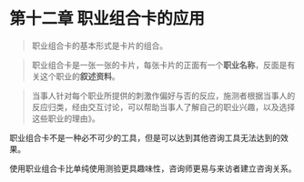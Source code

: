 # 第十二章 职业组合卡的应用

> 职业组合卡的基本形式是卡片的组合。

> 职业组合卡是一张一张的卡片，每张卡片的正面有一个**职业名称**，反面是有关这个职业的**叙述资料**。

> 当事人针对每个职业所提供的刺激作偏好与否的反应，施测者根据当事人的反应归类，经由交互讨论，可以帮助当事人了解自己的职业兴趣，以及选择这些职业的理由》。


职业组合卡不是一种必不可少的工具，但是可以达到其他咨询工具无法达到的效果。

使用职业组合卡比单纯使用测验更具趣味性，咨询师更易与来访者建立咨询关系。